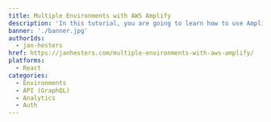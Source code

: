 ```yaml
---
title: Multiple Environments with AWS Amplify
description: 'In this tutorial, you are going to learn how to use Amplify’s env command. We will walk through an example where two people collaborate on an Amplify project. If you work in a team, this post will make your life much easier.'
banner: './banner.jpg'
authorIds:
  - jan-hesters
href: https://janhesters.com/multiple-environments-with-aws-amplify/
platforms:
  - React
categories:
  - Environments
  - API (GraphQL)
  - Analytics
  - Auth
---
```

